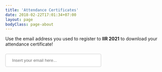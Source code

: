 ```yaml
---
title: 'Attendance Certificates'
date: 2018-02-22T17:01:34+07:00
layout: page
bodyClass: page-about
---
```


Use the email address you used to register to __IIR 2021__ to download your attendance certificate!

<link href="https://fonts.googleapis.com/icon?family=Material+Icons"
      rel="stylesheet">
<script src="https://code.jquery.com/jquery-3.6.0.slim.min.js" integrity="sha256-u7e5khyithlIdTpu22PHhENmPcRdFiHRjhAuHcs05RI=" crossorigin="anonymous"></script>

<div style="display:flex;flex-wrap:wrap;align-items:center">
<div><input type="text" id="email" name="email" style="padding: 12px 20px;
  width:300px;
  margin: 8px 0;
  display: inline-block;
  border: 1px solid #ccc;
  border-radius: 4px;
  box-sizing: border-box;" placeholder="Insert your email here..."></div>
<div style="margin-left:10px" id="status"></div>
<div style="flex-basis:100%;height: 0;"></div>
<div style="margin-top:20px" id="message"></div>
</div>

<script>
function createCORSRequest(method, url) {
  var xhr = new XMLHttpRequest();
  if ("withCredentials" in xhr) {
    // XHR for Chrome/Firefox/Opera/Safari.
    xhr.open(method, url, true);
  } else if (typeof XDomainRequest != "undefined") {
    // XDomainRequest for IE.
    xhr = new XDomainRequest();
    xhr.open(method, url);
  } else {
    // CORS not supported.
    xhr = null;
  }
  return xhr;
}
function UrlExists(url) {
  var xhr = createCORSRequest('HEAD', url);
  if (!xhr) {
    console.log('CORS not supported');
  }
  var response;
  xhr.onload = function() {
    $('#message').html('<span style="vertical-align: middle;" class="material-icons">check_circle</span> <a href="#" onclick="location.href=`'+url+'`">Download your attendance certificate</a>');
  };
  xhr.onerror = function() {
    $('#message').html('<span style="vertical-align: middle;" class="material-icons">warning</span> Certificate not found');
  };
  xhr.send();
}
//setup before functions
var typingTimer;                //timer identifier
var doneTypingInterval = 1000;  //time in ms, 5 second for example
var $input = $('#email');

//on keyup, start the countdown
$input.on('keyup', function () {
  clearTimeout(typingTimer);
  typingTimer = setTimeout(doneTyping, doneTypingInterval);
});

//on keydown, clear the countdown
var manageTyping = function() {
  $input.one('input', function () {
  $('#message').html('');
  $('#status').html('<img style="margin:0" src="../images/typing_small.gif" />');
  clearTimeout(typingTimer);
})};

$(function(){ manageTyping(); });

//user is "finished typing," do something
function doneTyping () {
  if ($('#email').val() == '') {
    $('#message').html('');
    $('#status').html('');
    manageTyping();
  } else {
  var url = 'https://www.clusterchoral.it/certificates/' + $('#email').val() + '.pdf'
  UrlExists(url);
  $('#status').html('');
  manageTyping();
}
}
</script>
